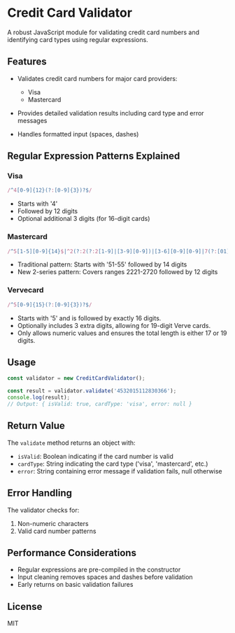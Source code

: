 # Credit Card Validator

A robust JavaScript module for validating credit card numbers and identifying card types using regular expressions.

## Features

- Validates credit card numbers for major card providers:
  - Visa
  - Mastercard

- Provides detailed validation results including card type and error messages
- Handles formatted input (spaces, dashes)

## Regular Expression Patterns Explained

### Visa
```javascript
/^4[0-9]{12}(?:[0-9]{3})?$/
```
- Starts with '4'
- Followed by 12 digits
- Optional additional 3 digits (for 16-digit cards)

### Mastercard
```javascript
/^5[1-5][0-9]{14}$|^2(?:2(?:2[1-9]|[3-9][0-9])|[3-6][0-9][0-9]|7(?:[01][0-9]|20))[0-9]{12}$/
```
- Traditional pattern: Starts with '51-55' followed by 14 digits
- New 2-series pattern: Covers ranges 2221-2720 followed by 12 digits

### Vervecard
```javascript
/^5[0-9]{15}(?:[0-9]{3})?$/
```
- Starts with '5' and is followed by exactly 16 digits.
- Optionally includes 3 extra digits, allowing for 19-digit Verve cards.
- Only allows numeric values and ensures the total length is either 17 or 19 digits.


## Usage

```javascript
const validator = new CreditCardValidator();

const result = validator.validate('4532015112830366');
console.log(result);
// Output: { isValid: true, cardType: 'visa', error: null }
```

## Return Value

The `validate` method returns an object with:
- `isValid`: Boolean indicating if the card number is valid
- `cardType`: String indicating the card type ('visa', 'mastercard', etc.)
- `error`: String containing error message if validation fails, null otherwise

## Error Handling

The validator checks for:
1. Non-numeric characters
2. Valid card number patterns

## Performance Considerations

- Regular expressions are pre-compiled in the constructor
- Input cleaning removes spaces and dashes before validation
- Early returns on basic validation failures

## License

MIT